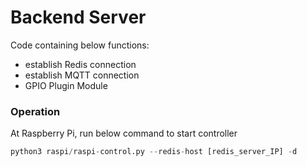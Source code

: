 # Backend Server
Code containing below functions:

* establish Redis connection
* establish MQTT connection
* GPIO Plugin Module

### Operation
At Raspberry Pi, run below command to start controller
```python
python3 raspi/raspi-control.py --redis-host [redis_server_IP] -d
```
